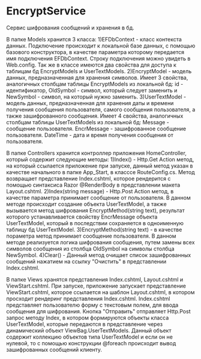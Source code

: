 # EncryptService
Сервис шифрования сообщений и хранения в бд.

В папке Models хранится 3 класса:
1)EFDbContext - класс контекста данных. Подключение происходит к локальной базе данных, с помощью базового конструктора,
в качестве параметра которому передается имя подключения EFDbContext. Строку подключения можно увидеть в Web.config. Так же в классе имеются два свойства для доступа к таблицам бд EncryptModels и UserTextModels.
2)EncryptModel - модель данных, предназначенная для хранения символов. Имеет 3 свойства, аналогичных столбцам таблицы EncryptModels 
из локальной бд:  id - идентификатор, OldSymbol - символ, который следует заменить и NewSymbol - символ, на который нужно заменить. 
3)UserTextModel - модель данных, предназначенная для хранения даты и времени получения сообщения пользователя, самого сообщения пользователя, а также зашифрованного сообщения. Имеет 4 свойства, аналогичных столбцам таблицы UserTextModels из локальной бд: Message - сообщение пользователя. EncrMessage - зашифрованное сообщение пользователя. DateTime - дата и время получения сообщения от пользователя.

В папке Controllers хранится контроллер приложения HomeController, который содержит следующие методы:
1)Index() - Http.Get Action метод, на который ссылается приложение при запуске, данный метод указан в качестве начального в папке App_Start, в класссе RouteConfig.cs. Метод возвращает представление Index.cshtml, которое рендерится с помощью синтаксиса Razor @RenderBody в представлении макета Layout.cshtml. 
2)Index(string message) - Http.Post Action метод, в качестве параметра принимает сообщение от пользователя. В данном методе происходит 
создание объекта UserTextModel, а также вызывается метод шифрования EncryptMethod(string text), результат которого устанавливается свойству EncrMessage объекта UserTextModel, который в последствии сохраняется в одноименную таблицу бд UserTextModel. 
3)EncryptMethod(string text) - в качестве пораметра метод принимает сообщение пользователя. В данном методе реализуется логика шифрования
сообщения, путем замены всех символов сообщения из столбца OldSymbol на символы столбца NewSymbol.
4)Clear() - Данный метод очищает список зашифрованных сообщений нажатием на ссылку "Очистить" в представлении Index.cshtml.

В папке Views хранятся представления Index.cshtml, Layout.cshtml и ViewStart.cshtml.
При запуске, приложение запускает представление ViewStart.cshtml, которое ссылается на шаблон Layout.cshtml, в котором просходит рендеринг 
представления Index.cshtml. 
Index.cshtml представляет пользователю форму с текстовым полем, для ввода сообщения для шифрования. Кнопка "Отправить" отправляет Http.Post запрос методу Index, в котором формируются объекты класса UserTextModel, которые передаются в представление через динамический объект ViewBag.UserTextModels. Данный объект содержит коллекцию объектов типа UserTextModel и если он не нулевой, то с помощью конструкции 
@foreach происходит вывод зашифрованных сообщений клиенту.
